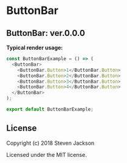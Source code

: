 ButtonBar
================
ButtonBar: ver.0.0.0 
---
**Typical render usage:**

```js
const ButtonBarExample = () => (
  <ButtonBar>
    <ButtonBar.Button>1</ButtonBar.Button>
    <ButtonBar.Button>2</ButtonBar.Button>
    <ButtonBar.Button>3</ButtonBar.Button>
    <ButtonBar.Button>4</ButtonBar.Button>
  </ButtonBar>
);

export default ButtonBarExample;
```

## License
Copyright (c) 2018 Steven Jackson

Licensed under the MIT license.
